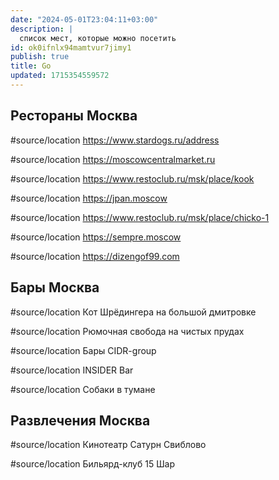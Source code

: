 ```yaml
---
date: "2024-05-01T23:04:11+03:00"
description: |
  список мест, которые можно посетить
id: ok0ifnlx94mamtvur7jimy1
publish: true
title: Go
updated: 1715354559572
---
```

## Рестораны Москва

#source/location https://www.stardogs.ru/address

#source/location https://moscowcentralmarket.ru

#source/location https://www.restoclub.ru/msk/place/kook

#source/location https://jpan.moscow

#source/location https://www.restoclub.ru/msk/place/chicko-1

#source/location https://sempre.moscow

#source/location https://dizengof99.com

## Бары Москва

#source/location Кот Шрёдингера на большой дмитровке

#source/location Рюмочная свобода на чистых прудах

#source/location Бары CIDR-group

#source/location INSIDER Bar

#source/location Собаки в тумане

## Развлечения Москва

#source/location Кинотеатр Сатурн Свиблово

#source/location Бильярд-клуб 15 Шар
